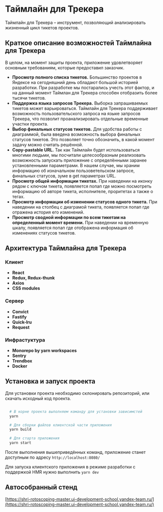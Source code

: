 # Таймлайн для Трекера

Таймлайн для Трекера – инструмент, позволяющий анализировать жизненный цикл тикетов проектов.

## Краткое описание возможностей Таймлайна для Трекера

В целом, на момент защиты проекта, приложение удовлетворяет основным требованиям, которые предоставил заказчик.

* **Просмотр полного списка тикетов.** Большинство проектов в Яндексе на сегодняшний день обладают большой историей разработки. При разработке мы постарались учесть этот фактор, и на данный момент Таймлан для Трекера способен отобразить более тысячи тикетов.
* **Поддержка языка запросов Трекера.** Выборка запрашиваемых тикетов может варьироваться. Таймлайн для Трекера поддерживает возможность пользовательского запроса на языке запросов Трекера, что позволит проанализировать отдельные временные участки проекта.
* **Выбор финальных статусов тикетов.** Для удобства работы с диаграммой, была введена возможность выбора финальных статусов тикетов. Это позволяет точно обозначить, в какой момент задачу можно считать решённой.
* **Copy-pastable URL.** Так как Таймлайн будет использоваться многими людьми, мы посчитали целесообразным реализовать возможность запускать приложение с определёнными заранее установленными параметрами. В нашем случае, мы храним информацию об изначальном пользоветельском запросе, финальных статусов, зуме в get параметрах URL.
* **Просмотр общей информации тикетах.** При наведении на иконку рядом с ключом тикета, появляется попап где можно посмотреть информацию об авторе тикета, исполнителе, проритетах а также о тегах.
* **Просмотр информации об изменении статусов одного тикета.** При наведении на столбец с диаграмой тикета, появляется попап где отражена история его изменений.
* **Просмотр сводной информации по всем тикетам на определенный момент времени.** При наведении на временную шкалу, появляется попап где отображена информация об изменениях статусов тикетов.

## Архитектура Таймлайна для Трекера

### Клиент
* **React**
* **Redux, Redux-thunk**
* **Axios**
* **CSS modules**

### Сервер
* **Convict**
* **Fastify**
* **Quick-lru**
* **Request**

### Инфрастуктура
* **Monorepo by yarn workspaces**
* **Sentry**
* **Trendbox**
* **Docker**

## Установка и запуск проекта

Для установки проекта необходимо склонировать репозиторий, или скачать исходный код проекта.

```sh

  # В корне проекта выполняем команду для установки зависимстей
  yarn

  # Для сборки файлов клиентской части приложения
  yarn build

  # Для старта приложения
  yarn start

```

После выполнения вышеприведённых команд, приложение станет доступным по адресу `http://localhost:8080/`

Для запуска клиентского приложения в режиме разработки с поддержкой HMR нужно выполнить `yarn dev`

## Автособранный стенд

[https://shri-rotoscoping-master.ui-development-school.yandex-team.ru/](https://shri-rotoscoping-master.ui-development-school.yandex-team.ru/)


